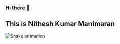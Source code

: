 ### Hi there 👋

<!--
**Nitheshmanimaran/Nitheshmanimaran** is a ✨ _special_ ✨ repository because its `README.md` (this file) appears on your GitHub profile.

Here are some ideas to get you started:

- 🔭 I’m currently working on ...
- 🌱 I’m currently learning ...
- 👯 I’m looking to collaborate on ...
- 🤔 I’m looking for help with ...
- 💬 Ask me about ...
- 📫 How to reach me: ...
- 😄 Pronouns: ...
- ⚡ Fun fact: ...
-->
## This is Nithesh Kumar Manimaran
<div> 
 
  ![Snake animation](https://github.com/eagrundy/eagrundy/blob/output/github-contribution-grid-snake.svg)
 
</div>
